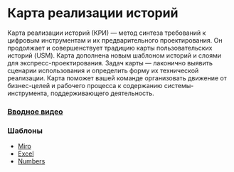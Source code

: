 # Карта реализации историй

Карта реализации историй (КРИ) — метод синтеза требований к цифровым инструментам и их предварительного проектирования. Он продолжает и совершенствует традицию карты пользовательских историй (USM). Карта дополнена новым шаблоном историй и слоями для экспресс-проектирования. Задач карты — лаконично выявить сценарии использования и определить форму их технической реализации. Карта поможет вашей команде организовать движение от бизнес-целей и рабочего процесса к содержанию системы-инструмента, поддерживающего деятельность.

### [Вводное видео](https://www.youtube.com/watch?v=qP3UJjK2b2E)

### Шаблоны
- [Miro](https://miro.com/miroverse/story-implementation-mapping-sim/)
- [Excel](templates/sim-template.xlsx)
- [Numbers](templates/sim-template.numbers)
